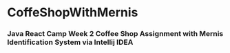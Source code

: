 # CoffeShopWithMernis
### Java React Camp Week 2 Coffee Shop Assignment with **Mernis Identification System** via Intellij IDEA
